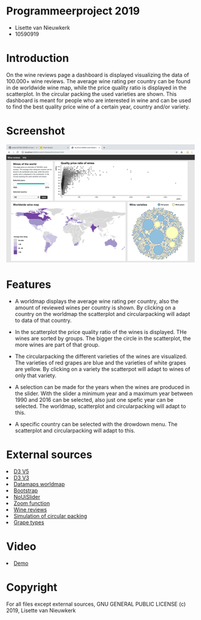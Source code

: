 # Programmeerproject 2019
* Lisette van Nieuwkerk
* 10590919

# Introduction
On the wine reviews page a dashboard is displayed visualizing the data of 100.000+ wine reviews. The average wine rating per country can be found in de worldwide wine map, while the price quality ratio is displayed in the scatterplot. In the circular packing the used varieties are shown. This dashboard is meant for people who are interested in wine and can be used to find the best quality price wine of a certain year, country and/or variety.

# Screenshot
  ![Image 1](doc/winedashboard.png)

# Features
* A worldmap displays the average wine rating per country, also the amount of reviewed wines per country is shown. By clicking on a country on the worldmap the scatterplot and circularpacking will adapt to data of that country.

* In the scatterplot the price quality ratio of the wines is displayed. THe wines are sorted by groups. The bigger the circle in the scatterplot, the more wines are part of that group.

* The circularpacking the different varieties of the wines are visualized. The varieties of red grapes are blue and the varieties of white grapes are yellow. By clicking on a variety the scatterpot will adapt to wines of only that variety.

* A selection can be made for the years when the wines are produced in the slider. With the slider a minimum year and a maximum year between 1990 and 2016 can be selected, also just one spefic year can be selected. The worldmap, scatterplot and circularpacking will adapt to this.

* A specific country can be selected with the drowdown menu. The scatterplot and circularpacking will adapt to this.

# External sources
<li><a href="https://d3js.org/">D3 V5</a></li>
<li><a href="https://d3js.org/">D3 V3</a></li>
<li><a href="https://datamaps.github.io/">Datamaps worldmap</a></li> 
<li><a href="https://getbootstrap.com/">Bootstrap</a></li>
<li><a href="https://refreshless.com/nouislider/slider-values/">NoUiSlider</a></li>
<li><a href="https://bl.ocks.org/EfratVil/d956f19f2e56a05c31fb6583beccfda7 ">Zoom function</a></li>
<li><a href="https://www.kaggle.com/zynicide/wine-reviews#winemag-data_first150k.csv">Wine reviews </a></li>
<li><a href="https://www.d3indepth.com/force-layout/*/">Simulation of circular packing </a></li>
<li><a href="https://en.wikipedia.org/wiki/List_of_grape_varieties ">Grape types</a></li>


# Video
<li><a href="https://youtu.be/NVDhbQ7GPCQ/">Demo</a></li>

# Copyright
For all files except external sources, GNU GENERAL PUBLIC LICENSE (c) 2019, Lisette van Nieuwkerk